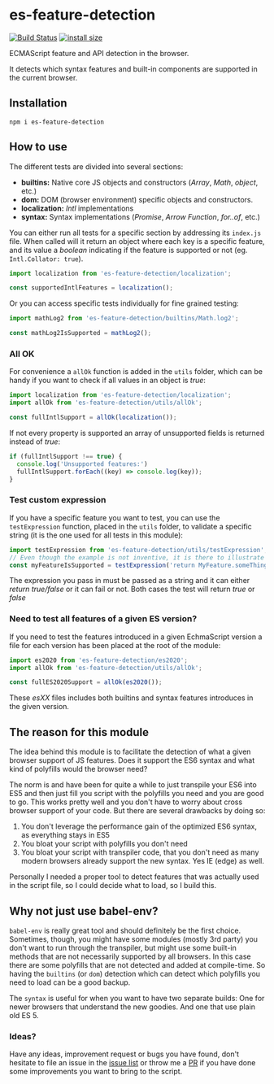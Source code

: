 # es-feature-detection

[![Build Status](https://travis-ci.org/Tokimon/es-feature-detection.svg?branch=master)](https://travis-ci.org/Tokimon/es-feature-detection)
[![install size](https://packagephobia.now.sh/badge?p=es-feature-detection)](https://packagephobia.now.sh/result?p=es-feature-detection)

ECMAScript feature and API detection in the browser.

It detects which syntax features and built-in components are supported in the current
browser.

## Installation

```
npm i es-feature-detection
```

## How to use
The different tests are divided into several sections:

- **builtins:** Native core JS objects and constructors (_Array_, _Math_, _object_, etc.)
- **dom:** DOM (browser environment) specific objects and constructors.
- **localization:** _Intl_ implementations
- **syntax:** Syntax implementations (_Promise_, _Arrow Function_, _for..of_, etc.)

You can either run all tests for a specific section by addressing its `index.js` file.
When called will it return an object where each key is a specific feature,
and its value a _boolean_ indicating if the feature is supported or not (eg. `Intl.Collator: true`).

```js
import localization from 'es-feature-detection/localization';

const supportedIntlFeatures = localization();
```

Or you can access specific tests individually for fine grained testing:

```js
import mathLog2 from 'es-feature-detection/builtins/Math.log2';

const mathLog2IsSupported = mathLog2();
```

### All OK
For convenience a `allOk` function is added in the `utils` folder, which can be
handy if you want to check if all values in an object is _true_:

```js
import localization from 'es-feature-detection/localization';
import allOk from 'es-feature-detection/utils/allOk';

const fullIntlSupport = allOk(localization());
```

If not every property is supported an array of unsupported fields is returned instead of _true_:

```js
if (fullIntlSupport !== true) {
  console.log('Unsupported features:')
  fullIntlSupport.forEach((key) => console.log(key));
}
```

### Test custom expression
If you have a specific feature you want to test, you can use the `testExpression` function,
placed in the `utils` folder, to validate a specific string (it is the one used for all tests in this module):

```js
import testExpression from 'es-feature-detection/utils/testExpression';
// Even though the example is not inventive, it is there to illustrate how it might be used
const myFeatureIsSupported = testExpression('return MyFeature.someThingToTest()');
```

The expression you pass in must be passed as a string and it can either _return true/false_
or it can fail or not. Both cases the test will return _true_ or _false_

### Need to test all features of a given ES version?
If you need to test the features introduced in a given EchmaScript version a file
for each version has been placed at the root of the module:

```js
import es2020 from 'es-feature-detection/es2020';
import allOk from 'es-feature-detection/utils/allOk';

const fullES2020Support = allOk(es2020());
```

These _esXX_ files includes both builtins and syntax features introduces in the given version.

## The reason for this module
The idea behind this module is to facilitate the detection of what a given browser
support of JS features. Does it support the ES6 syntax and what kind of polyfills
would the browser need?

The norm is and have been for quite a while to just transpile your ES6 into ES5 and
then just fill you script with the polyfills you need and you are good to go.
This works pretty well and you don't have to worry about cross browser support of
your code. But there are several drawbacks by doing so:

1. You don't leverage the performance gain of the optimized ES6 syntax, as everything stays in ES5
2. You bloat your script with polyfills you don't need
3. You bloat your script with transpiler code, that you don't need as many modern
browsers already support the new syntax. Yes IE (edge) as well.

Personally I needed a proper tool to detect features that was actually used in the script file,
so I could decide what to load, so I build this.

## Why not just use babel-env?
`babel-env` is really great tool and should definitely be the first choice. Sometimes,
though, you might have some modules (mostly 3rd party) you don't want to run through
the transpiler, but might use some built-in methods that are not necessarily
supported by all browsers. In this case there are some polyfills that are not detected
and added at compile-time.
So having the `builtins` (or `dom`) detection which can detect which polyfills you need
to load can be a good backup.

The `syntax` is useful for when you want to have two separate builds: One for newer
browsers that understand the new goodies. And one that use plain old ES 5.

### Ideas?
Have any ideas, improvement request or bugs you have found, don't hesitate to file
an issue in the [issue list](https://github.com/Tokimon/es-feature-detection/issues)
or throw me a [PR](https://github.com/Tokimon/es-feature-detection/pulls) if you
have done some improvements you want to bring to the script.
